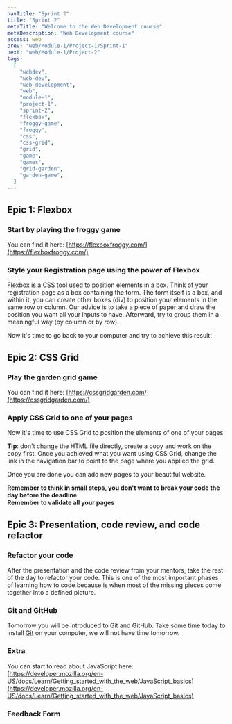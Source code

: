 ```yaml
---
navTitle: "Sprint 2"
title: "Sprint 2"
metaTitle: "Welcome to the Web Development course"
metaDescription: "Web Development course"
access: web
prev: "web/Module-1/Project-1/Sprint-1"
next: "web/Module-1/Project-2"
tags:
  [
    "webdev",
    "web-dev",
    "web-development",
    "web",
    "module-1",
    "project-1",
    "sprint-2",
    "flexbox",
    "froggy-game",
    "froggy",
    "css",
    "css-grid",
    "grid",
    "game",
    "games",
    "grid-garden",
    "garden-game",
  ]
---
```


## Epic 1: Flexbox

### Start by playing the froggy game

You can find it here: [https://flexboxfroggy.com/](https://flexboxfroggy.com/)

### Style your Registration page using the power of Flexbox

Flexbox is a CSS tool used to position elements in a box. Think of your registration page as a box containing the form. The form itself is a box, and within it, you can create other boxes (div) to position your elements in the same row or column. Our advice is to take a piece of paper and draw the position you want all your inputs to have. Afterward, try to group them in a meaningful way (by column or by row).

Now it's time to go back to your computer and try to achieve this result!

## Epic 2: CSS Grid

### Play the garden grid game

You can find it here: [https://cssgridgarden.com/](https://cssgridgarden.com/)

### Apply CSS Grid to one of your pages

Now it's time to use CSS Grid to position the elements of one of your pages

**Tip**: don't change the HTML file directly, create a copy and work on the copy first. Once you achieved what you want using CSS Grid, change the link in the navigation bar to point to the page where you applied the grid.

Once you are done you can add new pages to your beautiful website.

**Remember to think in small steps, you don't want to break your code the day before the deadline**  
**Remember to validate all your pages**

## Epic 3: Presentation, code review, and code refactor

### Refactor your code

After the presentation and the code review from your mentors, take the rest of the day to refactor your code. This is one of the most important phases of learning how to code because is when most of the missing pieces come together into a defined picture.

### Git and GitHub

Tomorrow you will be introduced to Git and GitHub. Take some time today to install [Git](https://git-scm.com/downloads) on your computer, we will not have time tomorrow.

### Extra

You can start to read about JavaScript here: [https://developer.mozilla.org/en-US/docs/Learn/Getting_started_with_the_web/JavaScript_basics](https://developer.mozilla.org/en-US/docs/Learn/Getting_started_with_the_web/JavaScript_basics)

### Feedback Form

<embeddediframe title="Project-1-feedback-form" height="1000px" link="https://docs.google.com/forms/d/e/1FAIpQLSdZFQeQeGVGX3PqvhA3MJsiU9QUiMinxTkXMa_sDLvHCDcz4w/viewform?embedded=true"/>
